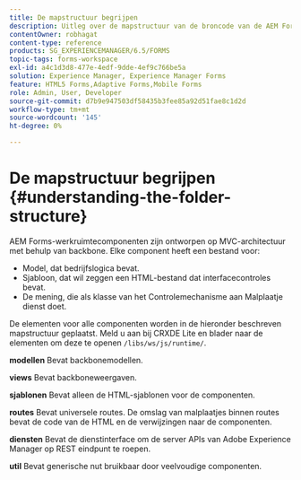```yaml
---
title: De mapstructuur begrijpen
description: Uitleg over de mapstructuur van de broncode van de AEM Forms-werkruimte die moet worden aangepast.
contentOwner: robhagat
content-type: reference
products: SG_EXPERIENCEMANAGER/6.5/FORMS
topic-tags: forms-workspace
exl-id: a4c1d3d8-477e-4edf-9dde-4ef9c766be5a
solution: Experience Manager, Experience Manager Forms
feature: HTML5 Forms,Adaptive Forms,Mobile Forms
role: Admin, User, Developer
source-git-commit: d7b9e947503df58435b3fee85a92d51fae8c1d2d
workflow-type: tm+mt
source-wordcount: '145'
ht-degree: 0%

---
```


# De mapstructuur begrijpen {#understanding-the-folder-structure}

AEM Forms-werkruimtecomponenten zijn ontworpen op MVC-architectuur met behulp van backbone. Elke component heeft een bestand voor:

* Model, dat bedrijfslogica bevat.
* Sjabloon, dat wil zeggen een HTML-bestand dat interfacecontroles bevat.
* De mening, die als klasse van het Controlemechanisme aan Malplaatje dienst doet.

De elementen voor alle componenten worden in de hieronder beschreven mapstructuur geplaatst. Meld u aan bij CRXDE Lite en blader naar de elementen om deze te openen `/libs/ws/js/runtime/`.

**modellen** Bevat backbonemodellen.

**views** Bevat backboneweergaven.

**sjablonen** Bevat alleen de HTML-sjablonen voor de componenten.

**routes** Bevat universele routes. De omslag van malplaatjes binnen routes bevat de code van de HTML en de verwijzingen naar de componenten.

**diensten** Bevat de dienstinterface om de server APIs van Adobe Experience Manager op REST eindpunt te roepen.

**util** Bevat generische nut bruikbaar door veelvoudige componenten.
